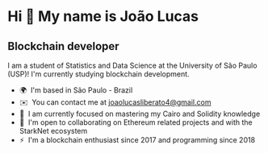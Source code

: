 Hi 👋 My name is João Lucas
===========================

Blockchain developer
--------------------

I am a student of Statistics and Data Science at the University of São Paulo (USP)! I'm currently studying blockchain development.

* 🌍  I'm based in São Paulo - Brazil
* ✉️  You can contact me at [joaolucasliberato4@gmail.com](mailto:joaolucasliberato4@gmail.com)
* 🧠  I am currently focused on mastering my Cairo and Solidity knowledge
* 🤝  I'm open to collaborating on Ethereum related projects and with the StarkNet ecosystem
* ⚡  I'm a blockchain enthusiast since 2017 and programming since 2018
